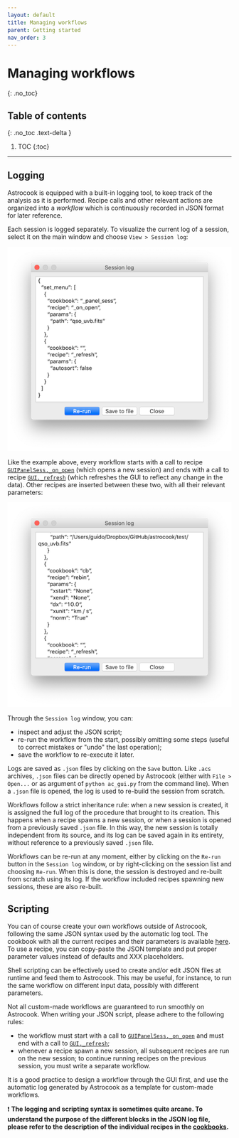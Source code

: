 ```yaml
---
layout: default
title: Managing workflows
parent: Getting started
nav_order: 3
---
```


# Managing workflows
{: .no_toc}

## Table of contents
{: .no_toc .text-delta }

1. TOC
{:toc}
---

## Logging

Astrocook is equipped with a built-in logging tool, to keep track of the analysis as it is performed. Recipe calls and other relevant actions are organized into a *workflow* which is continuously recorded in JSON format for later reference.

Each session is logged separately. To visualize the current log of a session, select it on the main window and choose `View > Session log`:

![Session log basic](img/session_log_basic.png)

Like the example above, every workflow starts with a call to recipe [`GUIPanelSess._on_open`](general_cb.md#open-session) (which opens a new session) and ends with a call to recipe [`GUI._refresh`](general_cb.md#refresh-the-gui) (which refreshes the GUI to reflect any change in the data). Other recipes are inserted between these two, with all their relevant parameters:

![Session log](img/session_log.png)

Through the `Session log` window, you can:

* inspect and adjust the JSON script;
* re-run the workflow from the start, possibly omitting some steps (useful to correct mistakes or "undo" the last operation);
* save the workflow to re-execute it later.

Logs are saved as `.json` files by clicking on the `Save` button. Like `.acs` archives, `.json` files can be directly opened by Astrocook (either with `File > Open...` or as argument of `python ac_gui.py` from the command line). When a `.json` file is opened, the log is used to re-build the session from scratch.

Workflows follow a strict inheritance rule: when a new session is created, it is assigned the full log of the procedure that brought to its creation. This happens when a recipe spawns a new session, or when a session is opened from a previously saved `.json` file. In this way, the new session is totally independent from its source, and its log can be saved again in its entirety, without reference to a previously saved `.json` file.

Workflows can be re-run at any moment, either by clicking on the `Re-run` button in the `Session log` window, or by right-clicking on the session list and choosing `Re-run`. When this is done, the session is destroyed and re-built from scratch using its log. If the workflow included recipes spawning new sessions, these are also re-built.

## Scripting
You can of course create your own workflows outside of Astrocook, following the same JSON syntax used by the automatic log tool. The cookbook with all the current recipes and their parameters is available [here](cookbook.md). To use a recipe, you can copy-paste the JSON template and put proper parameter values instead of defaults and XXX placeholders.

Shell scripting can be effectively used to create and/or edit JSON files at runtime and feed them to Astrocook. This may be useful, for instance, to run the same workflow on different input data, possibly with different parameters.

Not all custom-made workflows are guaranteed to run smoothly on Astrocook. When writing your JSON script, please adhere to the following rules:

* the workflow must start with a call to [`GUIPanelSess._on_open`](general_cb.md#open-session) and must end with a call to [`GUI._refresh`](general_cb.md#refresh-the-gui);
* whenever a recipe spawn a new session, all subsequent recipes are run on the new session; to continue running recipes on the previous session, you must write a separate workflow.

It is a good practice to design a workflow through the GUI first, and use the automatic log generated by Astrocook as a template for custom-made workflows.

❗️ **The logging and scripting syntax is sometimes quite arcane. To understand the purpose of the different blocks in the JSON log file, please refer to the description of the individual recipes in the [cookbooks](cookbook.md).**

